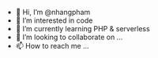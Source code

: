 - 👋 Hi, I’m @nhangpham
- 👀 I’m interested in code
- 🌱 I’m currently learning PHP & serverless
- 💞️ I’m looking to collaborate on ...
- 📫 How to reach me ...

<!---
nhangpham/nhangpham is a ✨ special ✨ repository because its `README.md` (this file) appears on your GitHub profile.
You can click the Preview link to take a look at your changes.
--->

